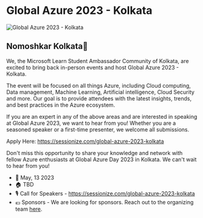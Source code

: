 # Global Azure 2023 - Kolkata

![Global Azure 2023 - Kolkata](https://user-images.githubusercontent.com/103310345/231130219-791b0a45-0935-408e-b003-913eb22f57c3.png)

## Nomoshkar Kolkata🙏

We, the Microsoft Learn Student Ambassador Community of Kolkata, are excited to bring back in-person events and host Global Azure 2023 - Kolkata.

The event will be focused on all things Azure, including Cloud computing, Data management, Machine Learning, Artificial intelligence, Cloud Security and more. Our goal is to provide attendees with the latest insights, trends, and best practices in the Azure ecosystem.

If you are an expert in any of the above areas and are interested in speaking at Global Azure 2023, we want to hear from you! Whether you are a seasoned speaker or a first-time presenter, we welcome all submissions.

Apply Here: https://sessionize.com/global-azure-2023-kolkata

Don't miss this opportunity to share your knowledge and network with fellow Azure enthusiasts at Global Azure Day 2023 in Kolkata. We can't wait to hear from you!

* 📅 May, 13 2023
* 🏠 TBD
* 🎙️ Call for Speakers - https://sessionize.com/global-azure-2023-kolkata
* 💶 Sponsors - We are looking for sponsors. Reach out to the organizing team [here](https://github.com/SimranS22). 
